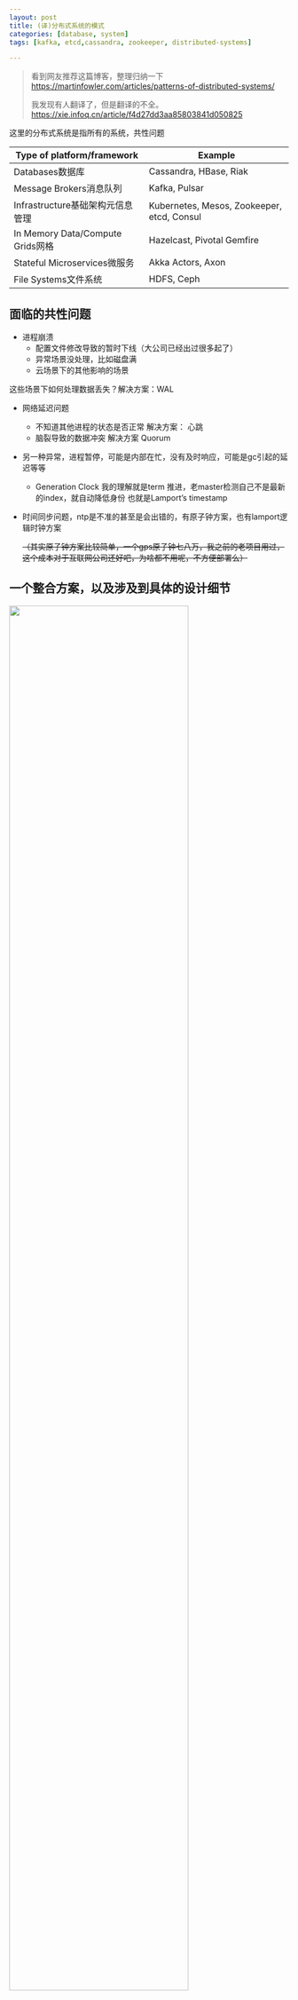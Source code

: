 ```yaml
---
layout: post
title: (译)分布式系统的模式
categories: [database, system]
tags: [kafka, etcd,cassandra, zookeeper, distributed-systems]

---
```


> 看到网友推荐这篇博客，整理归纳一下 https://martinfowler.com/articles/patterns-of-distributed-systems/
>
> 我发现有人翻译了，但是翻译的不全。 https://xie.infoq.cn/article/f4d27dd3aa85803841d050825

这里的分布式系统是指所有的系统，共性问题

| Type of platform/framework       | Example                                    |
| -------------------------------- | ------------------------------------------ |
| Databases数据库                  | Cassandra, HBase, Riak                     |
| Message Brokers消息队列          | Kafka, Pulsar                              |
| Infrastructure基础架构元信息管理 | Kubernetes, Mesos, Zookeeper, etcd, Consul |
| In Memory Data/Compute Grids网格 | Hazelcast, Pivotal Gemfire                 |
| Stateful Microservices微服务     | Akka Actors, Axon                          |
| File Systems文件系统             | HDFS, Ceph                                 |

## 面临的共性问题

- 进程崩溃
  - 配置文件修改导致的暂时下线（大公司已经出过很多起了）
  - 异常场景没处理，比如磁盘满
  - 云场景下的其他影响的场景

这些场景下如何处理数据丢失？解决方案：WAL

- 网络延迟问题
  - 不知道其他进程的状态是否正常 解决方案： 心跳
  - 脑裂导致的数据冲突 解决方案 Quorum



- 另一种异常，进程暂停，可能是内部在忙，没有及时响应，可能是gc引起的延迟等等
  -  Generation Clock 我的理解就是term 推进，老master检测自己不是最新的index，就自动降低身份 也就是Lamport’s timestamp

- 时间同步问题，ntp是不准的甚至是会出错的，有原子钟方案，也有lamport逻辑时钟方案 

  ~~（其实原子钟方案比较简单，一个gps原子钟七八万，我之前的老项目用过，这个成本对于互联网公司还好吧，为啥都不用呢，不方便部署么）~~



## 一个整合方案，以及涉及到具体的设计细节

<img src="https://wanghenshui.github.io/assets/paterns.png" alt="" width="80%">



### WAL

首先是WAL 也就是commit log commit log要保证持久性

每个日志要有独立的标记，依此来分段整理，方便写，但是不能无限长，所以要有个Low-Water-Mark标记，其实就是后台线程定期删日志

日志更新就相当于队列追加写了，为了吞吐可能要异步一些

![img](https://martinfowler.com/articles/patterns-of-distributed-systems/wal.png)



考虑如何实现这样一个kv；

首先kv得能序列化成log，并且能从log恢复

需要支持指定snapshot/timestap恢复，这两种是淘汰判定的标准，也就是一个unit



#### Low-Water-Mark实现方案

- 基于快照snapshot，每次成功的写入index都是一次快照，快照落盘就过期，可以删掉	有点像生产消费

zookeeper etcd都是这个方案，代码类似下面

```java
public SnapShot takeSnapshot() {
    Long snapShotTakenAtLogIndex = wal.getLastLogEntryId();
    return new SnapShot(serializeState(kv), snapShotTakenAtLogIndex);
}

//Once a snapshot is successfully persisted on the disk, the log manager is given the low water mark to discard the older logs.

List<WALSegment> getSegmentsBefore(Long snapshotIndex) {
    List<WALSegment> markedForDeletion = new ArrayList<>();
    List<WALSegment> sortedSavedSegments = wal.sortedSavedSegments;
    for (WALSegment sortedSavedSegment : sortedSavedSegments) {
        if (sortedSavedSegment.getLastLogEntryId() < snapshotIndex) {
            markedForDeletion.add(sortedSavedSegment);
        }
    }
    return markedForDeletion;
}
```

- 基于时间，有点像日志轮转

kafka就是这种方案

```java
private List<WALSegment> getSegmentsPast(Long logMaxDurationMs) {
    long now = System.currentTimeMillis();
    List<WALSegment> markedForDeletion = new ArrayList<>();
    List<WALSegment> sortedSavedSegments = wal.sortedSavedSegments;
    for (WALSegment sortedSavedSegment : sortedSavedSegments) {
        if (timeElaspedSince(now, sortedSavedSegment.getLastLogEntryTimestamp()) > logMaxDurationMs) {
            markedForDeletion.add(sortedSavedSegment);
        }
    }
    return markedForDeletion;
}

private long timeElaspedSince(long now, long lastLogEntryTimestamp) {
    return now - lastLogEntryTimestamp;
}
```




---

看到这里或许你有建议或者疑问或者指出我的错误，请留言评论或者邮件mailto:wanghenshui@qq.com, 多谢!  你的评论非常重要！

<details>
<summary>觉得写的不错可以点开扫码赞助几毛</summary>
<img src="https://wanghenshui.github.io/assets/wepay.png" alt="微信转账">
</details>

